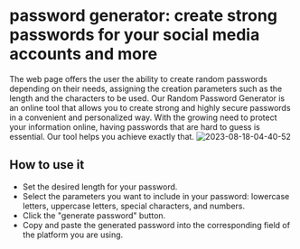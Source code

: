 # password generator: create strong passwords for your social media accounts and more
The web page offers the user the ability to create random passwords depending on their needs, assigning the creation parameters such as the length and the characters to be used.
 Our Random Password Generator is an online tool that allows you to create strong and highly secure passwords in a convenient and personalized way. With the growing need to protect your information online, having passwords that are hard to guess is essential. Our tool helps you achieve exactly that.
![2023-08-18-04-40-52](https://github.com/angelllinas/passwordgenerator/assets/65524105/88ec5d8a-5a6e-48c2-bf90-3ca9502437d3)
## How to use it
* Set the desired length for your password.
* Select the parameters you want to include in your password: lowercase letters, uppercase letters, special characters, and numbers.
* Click the "generate password" button.
* Copy and paste the generated password into the corresponding field of the platform you are using.
